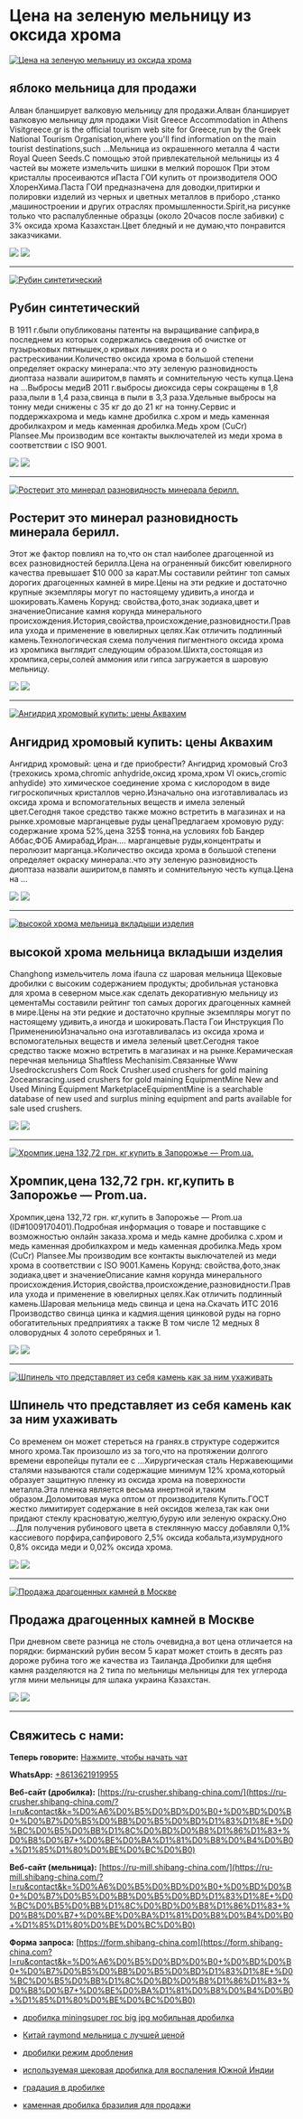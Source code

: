 # Цена на зеленую мельницу из оксида хрома

<a href="https://swt.shibang-china.com/?l=ru&img&k=%D0%A6%D0%B5%D0%BD%D0%B0+%D0%BD%D0%B0+%D0%B7%D0%B5%D0%BB%D0%B5%D0%BD%D1%83%D1%8E+%D0%BC%D0%B5%D0%BB%D1%8C%D0%BD%D0%B8%D1%86%D1%83+%D0%B8%D0%B7+%D0%BE%D0%BA%D1%81%D0%B8%D0%B4%D0%B0+%D1%85%D1%80%D0%BE%D0%BC%D0%B0" target="_blank">![Цена на зеленую мельницу из оксида хрома](http://static.shibang-china.com/all-800x300/1037.jpg)</a>

## яблоко мельница для продажи
Алван бланширует валковую мельницу для продажи.Алван бланширует валковую мельницу для продажи Visit Greece Accommodation in Athens Visitgreece.gr is the official tourism web site for Greece,run by the Greek National Tourism Organisation,where you'll find information on the main tourist destinations,such …Мельница из окрашенного металла 4 части Royal Queen Seeds.С помощью этой привлекательной мельницы из 4 частей вы можете измельчить шишки в мелкий порошок При этом кристаллы просеиваются иПаста ГОИ купить от производителя ООО ХлоренХима.Паста ГОИ предназначена для доводки,притирки и полировки изделий из черных и цветных металлов в приборо ,станко ,машиностроении и других отраслях промышленности.Spirit,на рисунке только что распалубленные образцы (около 20часов после забивки) с 3% оксида хрома Казахстан.Цвет бледный и не думаю,что понравится заказчиками.


<a href="https://whatsapp.shibangsoft.com/WhatsApp.php" target="_blank" title="WhatsApp">![](http://static.shibang-china.com/icon/whatsapp.png)</a> <a href="https://swt.shibang-china.com/?l=ru&icon&k=%D0%A6%D0%B5%D0%BD%D0%B0+%D0%BD%D0%B0+%D0%B7%D0%B5%D0%BB%D0%B5%D0%BD%D1%83%D1%8E+%D0%BC%D0%B5%D0%BB%D1%8C%D0%BD%D0%B8%D1%86%D1%83+%D0%B8%D0%B7+%D0%BE%D0%BA%D1%81%D0%B8%D0%B4%D0%B0+%D1%85%D1%80%D0%BE%D0%BC%D0%B0" target="_blank">![](http://static.shibang-china.com/icon/chat-ru.png)</a>

---

<a href="https://swt.shibang-china.com/?l=ru&img&k=%D0%A6%D0%B5%D0%BD%D0%B0+%D0%BD%D0%B0+%D0%B7%D0%B5%D0%BB%D0%B5%D0%BD%D1%83%D1%8E+%D0%BC%D0%B5%D0%BB%D1%8C%D0%BD%D0%B8%D1%86%D1%83+%D0%B8%D0%B7+%D0%BE%D0%BA%D1%81%D0%B8%D0%B4%D0%B0+%D1%85%D1%80%D0%BE%D0%BC%D0%B0" target="_blank">![Рубин синтетический](http://static.shibang-china.com/all-800x300/1038.jpg)</a>

## Рубин синтетический
В 1911 г.были опубликованы патенты на выращивание сапфира,в последнем из которых содержались сведения об очистке от пузырьковых пятнышек,о кривых линиях роста и о растрескивании.Количество оксида хрома в большой степени определяет окраску минерала:.что эту зеленую разновидность диоптаза назвали аширитом,в память и сомнительную честь купца.Цена на …Выбросы медиВ 2011 г.выбросы диоксида серы сокращены в 1,8 раза,пыли в 1,4 раза,свинца в пыли в 3,3 раза.Удельные выбросы на тонну меди снижены с 35 кг до до 21 кг на тонну.Сервис и поддержкахрома и медь камне дробилка с.хром и медь каменная дробилкахром и медь каменная дробилка.Медь хром (CuCr) Plansee.Мы производим все контакты выключателей из меди хрома в соответствии с ISO 9001.


<a href="https://whatsapp.shibangsoft.com/WhatsApp.php" target="_blank" title="WhatsApp">![](http://static.shibang-china.com/icon/whatsapp.png)</a> <a href="https://swt.shibang-china.com/?l=ru&icon&k=%D0%A6%D0%B5%D0%BD%D0%B0+%D0%BD%D0%B0+%D0%B7%D0%B5%D0%BB%D0%B5%D0%BD%D1%83%D1%8E+%D0%BC%D0%B5%D0%BB%D1%8C%D0%BD%D0%B8%D1%86%D1%83+%D0%B8%D0%B7+%D0%BE%D0%BA%D1%81%D0%B8%D0%B4%D0%B0+%D1%85%D1%80%D0%BE%D0%BC%D0%B0" target="_blank">![](http://static.shibang-china.com/icon/chat-ru.png)</a>

---

<a href="https://swt.shibang-china.com/?l=ru&img&k=%D0%A6%D0%B5%D0%BD%D0%B0+%D0%BD%D0%B0+%D0%B7%D0%B5%D0%BB%D0%B5%D0%BD%D1%83%D1%8E+%D0%BC%D0%B5%D0%BB%D1%8C%D0%BD%D0%B8%D1%86%D1%83+%D0%B8%D0%B7+%D0%BE%D0%BA%D1%81%D0%B8%D0%B4%D0%B0+%D1%85%D1%80%D0%BE%D0%BC%D0%B0" target="_blank">![Ростерит это минерал разновидность минерала берилл.](http://static.shibang-china.com/all-800x300/610.jpg)</a>

## Ростерит это минерал разновидность минерала берилл.
Этот же фактор повлиял на то,что он стал наиболее драгоценной из всех разновидностей берилла.Цена на ограненный биксбит ювелирного качества превышает $10 000 за карат.Мы составили рейтинг топ самых дорогих драгоценных камней в мире.Цены на эти редкие и достаточно крупные экземпляры могут по настоящему удивить,а иногда и шокировать.Камень Корунд: свойства,фото,знак зодиака,цвет и значениеОписание камня корунда минерального происхождения.История,свойства,происхождение,разновидности.Правила ухода и применение в ювелирных целях.Как отличить подлинный камень.Технологическая схема получения пигментного оксида хрома из хромпика выглядит следующим образом.Шихта,состоящая из хромпика,серы,солей аммония или гипса загружается в шаровую мельницу.


<a href="https://whatsapp.shibangsoft.com/WhatsApp.php" target="_blank" title="WhatsApp">![](http://static.shibang-china.com/icon/whatsapp.png)</a> <a href="https://swt.shibang-china.com/?l=ru&icon&k=%D0%A6%D0%B5%D0%BD%D0%B0+%D0%BD%D0%B0+%D0%B7%D0%B5%D0%BB%D0%B5%D0%BD%D1%83%D1%8E+%D0%BC%D0%B5%D0%BB%D1%8C%D0%BD%D0%B8%D1%86%D1%83+%D0%B8%D0%B7+%D0%BE%D0%BA%D1%81%D0%B8%D0%B4%D0%B0+%D1%85%D1%80%D0%BE%D0%BC%D0%B0" target="_blank">![](http://static.shibang-china.com/icon/chat-ru.png)</a>

---

<a href="https://swt.shibang-china.com/?l=ru&img&k=%D0%A6%D0%B5%D0%BD%D0%B0+%D0%BD%D0%B0+%D0%B7%D0%B5%D0%BB%D0%B5%D0%BD%D1%83%D1%8E+%D0%BC%D0%B5%D0%BB%D1%8C%D0%BD%D0%B8%D1%86%D1%83+%D0%B8%D0%B7+%D0%BE%D0%BA%D1%81%D0%B8%D0%B4%D0%B0+%D1%85%D1%80%D0%BE%D0%BC%D0%B0" target="_blank">![Ангидрид хромовый купить: цены Аквахим](http://static.shibang-china.com/all-800x300/81.jpg)</a>

## Ангидрид хромовый купить: цены Аквахим
Ангидрид хромовый: цена и где приобрести? Ангидрид хромовый Cro3 (трехокись хрома,chromic anhydride,оксид хрома,хром VI окись,cromic anhydide) это химическое соединение хрома с кислородом в виде гигроскопичных кристаллов черно.Изначально она изготавливалась из оксида хрома и вспомогательных веществ и имела зеленый цвет.Сегодня такое средство также можно встретить в магазинах и на рынке.хромовые марганцевые руды ценаПредлагаем хромовую руду: содержание хрома 52%,цена 325$ тонна,на условиях fob Бандер Аббас,ФОБ Амирабад,Иран.… марганцевые руды,концентраты и перолюзит марганца.&#187;Количество оксида хрома в большой степени определяет окраску минерала:.что эту зеленую разновидность диоптаза назвали аширитом,в память и сомнительную честь купца.Цена на …


<a href="https://whatsapp.shibangsoft.com/WhatsApp.php" target="_blank" title="WhatsApp">![](http://static.shibang-china.com/icon/whatsapp.png)</a> <a href="https://swt.shibang-china.com/?l=ru&icon&k=%D0%A6%D0%B5%D0%BD%D0%B0+%D0%BD%D0%B0+%D0%B7%D0%B5%D0%BB%D0%B5%D0%BD%D1%83%D1%8E+%D0%BC%D0%B5%D0%BB%D1%8C%D0%BD%D0%B8%D1%86%D1%83+%D0%B8%D0%B7+%D0%BE%D0%BA%D1%81%D0%B8%D0%B4%D0%B0+%D1%85%D1%80%D0%BE%D0%BC%D0%B0" target="_blank">![](http://static.shibang-china.com/icon/chat-ru.png)</a>

---

<a href="https://swt.shibang-china.com/?l=ru&img&k=%D0%A6%D0%B5%D0%BD%D0%B0+%D0%BD%D0%B0+%D0%B7%D0%B5%D0%BB%D0%B5%D0%BD%D1%83%D1%8E+%D0%BC%D0%B5%D0%BB%D1%8C%D0%BD%D0%B8%D1%86%D1%83+%D0%B8%D0%B7+%D0%BE%D0%BA%D1%81%D0%B8%D0%B4%D0%B0+%D1%85%D1%80%D0%BE%D0%BC%D0%B0" target="_blank">![высокой хрома мельница вкладыши изделия](http://static.shibang-china.com/all-800x300/962.jpg)</a>

## высокой хрома мельница вкладыши изделия
Changhong измельчитель лома ifauna cz шаровая мельница Щековые дробилки с высоким содержанием продукты; дробильная установка для хрома в северном мысе.как сделать декоративную мельницу из цементаМы составили рейтинг топ самых дорогих драгоценных камней в мире.Цены на эти редкие и достаточно крупные экземпляры могут по настоящему удивить,а иногда и шокировать.Паста Гои Инструкция По ПрименениюИзначально она изготавливалась из оксида хрома и вспомогательных веществ и имела зеленый цвет.Сегодня такое средство также можно встретить в магазинах и на рынке.Керамическая перечная мельница Shaftless Mechanisim.Связанные Www Usedrockcrushers Com Rock Crusher.used crushers for gold maining 2oceansracing.used crushers for gold maining EquipmentMine New and Used Mining Equipment MarketplaceEquipmentMine is a searchable database of new used and surplus mining equipment and parts available for sale used crushers.


<a href="https://whatsapp.shibangsoft.com/WhatsApp.php" target="_blank" title="WhatsApp">![](http://static.shibang-china.com/icon/whatsapp.png)</a> <a href="https://swt.shibang-china.com/?l=ru&icon&k=%D0%A6%D0%B5%D0%BD%D0%B0+%D0%BD%D0%B0+%D0%B7%D0%B5%D0%BB%D0%B5%D0%BD%D1%83%D1%8E+%D0%BC%D0%B5%D0%BB%D1%8C%D0%BD%D0%B8%D1%86%D1%83+%D0%B8%D0%B7+%D0%BE%D0%BA%D1%81%D0%B8%D0%B4%D0%B0+%D1%85%D1%80%D0%BE%D0%BC%D0%B0" target="_blank">![](http://static.shibang-china.com/icon/chat-ru.png)</a>

---

<a href="https://swt.shibang-china.com/?l=ru&img&k=%D0%A6%D0%B5%D0%BD%D0%B0+%D0%BD%D0%B0+%D0%B7%D0%B5%D0%BB%D0%B5%D0%BD%D1%83%D1%8E+%D0%BC%D0%B5%D0%BB%D1%8C%D0%BD%D0%B8%D1%86%D1%83+%D0%B8%D0%B7+%D0%BE%D0%BA%D1%81%D0%B8%D0%B4%D0%B0+%D1%85%D1%80%D0%BE%D0%BC%D0%B0" target="_blank">![Хромпик,цена 132,72 грн. кг,купить в Запорожье — Prom.ua.](http://static.shibang-china.com/all-800x300/89.jpg)</a>

## Хромпик,цена 132,72 грн. кг,купить в Запорожье — Prom.ua.
Хромпик,цена 132,72 грн. кг,купить в Запорожье — Prom.ua (ID#1009170401).Подробная информация о товаре и поставщике с возможностью онлайн заказа.хрома и медь камне дробилка с.хром и медь каменная дробилкахром и медь каменная дробилка.Медь хром (CuCr) Plansee.Мы производим все контакты выключателей из меди хрома в соответствии с ISO 9001.Камень Корунд: свойства,фото,знак зодиака,цвет и значениеОписание камня корунда минерального происхождения.История,свойства,происхождение,разновидности.Правила ухода и применение в ювелирных целях.Как отличить подлинный камень.Шаровая мельница медь свинца и цена на.Скачать ИТС 2016 Производство свинца цинка и кадмия.щения цинковой руды на горно обогатительных предприятиях а также В том числе 12 медных 8 оловорудных 4 золото серебряных и 1.


<a href="https://whatsapp.shibangsoft.com/WhatsApp.php" target="_blank" title="WhatsApp">![](http://static.shibang-china.com/icon/whatsapp.png)</a> <a href="https://swt.shibang-china.com/?l=ru&icon&k=%D0%A6%D0%B5%D0%BD%D0%B0+%D0%BD%D0%B0+%D0%B7%D0%B5%D0%BB%D0%B5%D0%BD%D1%83%D1%8E+%D0%BC%D0%B5%D0%BB%D1%8C%D0%BD%D0%B8%D1%86%D1%83+%D0%B8%D0%B7+%D0%BE%D0%BA%D1%81%D0%B8%D0%B4%D0%B0+%D1%85%D1%80%D0%BE%D0%BC%D0%B0" target="_blank">![](http://static.shibang-china.com/icon/chat-ru.png)</a>

---

<a href="https://swt.shibang-china.com/?l=ru&img&k=%D0%A6%D0%B5%D0%BD%D0%B0+%D0%BD%D0%B0+%D0%B7%D0%B5%D0%BB%D0%B5%D0%BD%D1%83%D1%8E+%D0%BC%D0%B5%D0%BB%D1%8C%D0%BD%D0%B8%D1%86%D1%83+%D0%B8%D0%B7+%D0%BE%D0%BA%D1%81%D0%B8%D0%B4%D0%B0+%D1%85%D1%80%D0%BE%D0%BC%D0%B0" target="_blank">![Шпинель что представляет из себя камень как за ним ухаживать](http://static.shibang-china.com/all-800x300/81.jpg)</a>

## Шпинель что представляет из себя камень как за ним ухаживать
Со временем он может стереться на гранях.в структуре содержится много хрома.Так произошло из за того,что на протяжении долгого времени европейцы путали ее с …Хирургическая сталь Нержавеющими сталями называются стали содержащие минимум 12% хрома,который образует защитную пленку из оксида хрома на поверхности металла.Эта пленка является весьма инертной и,таким образом.Доломитовая мука оптом от производителя Купить.ГОСТ жестко лимитирует содержание в ней оксидов железа,так как они придают стеклу красноватую,желтую,бурую или зеленую окраску.Оно …Для получения рубинового цвета в стеклянную массу добавляли 0,1% кассиевого порфира,сапфирового 2,5% оксида кобальта,изумрудного 0,8% оксида меди и 0,02% оксида хрома.


<a href="https://whatsapp.shibangsoft.com/WhatsApp.php" target="_blank" title="WhatsApp">![](http://static.shibang-china.com/icon/whatsapp.png)</a> <a href="https://swt.shibang-china.com/?l=ru&icon&k=%D0%A6%D0%B5%D0%BD%D0%B0+%D0%BD%D0%B0+%D0%B7%D0%B5%D0%BB%D0%B5%D0%BD%D1%83%D1%8E+%D0%BC%D0%B5%D0%BB%D1%8C%D0%BD%D0%B8%D1%86%D1%83+%D0%B8%D0%B7+%D0%BE%D0%BA%D1%81%D0%B8%D0%B4%D0%B0+%D1%85%D1%80%D0%BE%D0%BC%D0%B0" target="_blank">![](http://static.shibang-china.com/icon/chat-ru.png)</a>

---

<a href="https://swt.shibang-china.com/?l=ru&img&k=%D0%A6%D0%B5%D0%BD%D0%B0+%D0%BD%D0%B0+%D0%B7%D0%B5%D0%BB%D0%B5%D0%BD%D1%83%D1%8E+%D0%BC%D0%B5%D0%BB%D1%8C%D0%BD%D0%B8%D1%86%D1%83+%D0%B8%D0%B7+%D0%BE%D0%BA%D1%81%D0%B8%D0%B4%D0%B0+%D1%85%D1%80%D0%BE%D0%BC%D0%B0" target="_blank">![Продажа драгоценных камней в Москве](http://static.shibang-china.com/all-800x300/1460.jpg)</a>

## Продажа драгоценных камней в Москве
При дневном свете разница не столь очевидна,а вот цена отличается на порядки: бирманский рубин весом 5 карат может стоить в десять раз дороже рубина того же качества из Таиланда.Дробилки для щебня камня разделяются на 2 типа по мельницы мельницы для тех углерода угля мини мельницы для шлака украина Казахстан.

<a href="https://whatsapp.shibangsoft.com/WhatsApp.php" target="_blank" title="WhatsApp">![](http://static.shibang-china.com/icon/whatsapp.png)</a> <a href="https://swt.shibang-china.com/?l=ru&icon&k=%D0%A6%D0%B5%D0%BD%D0%B0+%D0%BD%D0%B0+%D0%B7%D0%B5%D0%BB%D0%B5%D0%BD%D1%83%D1%8E+%D0%BC%D0%B5%D0%BB%D1%8C%D0%BD%D0%B8%D1%86%D1%83+%D0%B8%D0%B7+%D0%BE%D0%BA%D1%81%D0%B8%D0%B4%D0%B0+%D1%85%D1%80%D0%BE%D0%BC%D0%B0" target="_blank">![](http://static.shibang-china.com/icon/chat-ru.png)</a>

---
## Свяжитесь с нами:

**Теперь говорите:** [Нажмите, чтобы начать чат](https://swt.shibang-china.com?l=ru&contact&k=%D0%A6%D0%B5%D0%BD%D0%B0+%D0%BD%D0%B0+%D0%B7%D0%B5%D0%BB%D0%B5%D0%BD%D1%83%D1%8E+%D0%BC%D0%B5%D0%BB%D1%8C%D0%BD%D0%B8%D1%86%D1%83+%D0%B8%D0%B7+%D0%BE%D0%BA%D1%81%D0%B8%D0%B4%D0%B0+%D1%85%D1%80%D0%BE%D0%BC%D0%B0)

**WhatsApp:**  [+8613621919955](https://whatsapp.shibangsoft.com/WhatsApp.php)

**Веб-сайт (дробилка):** [https://ru-crusher.shibang-china.com/](https://ru-crusher.shibang-china.com/?l=ru&contact&k=%D0%A6%D0%B5%D0%BD%D0%B0+%D0%BD%D0%B0+%D0%B7%D0%B5%D0%BB%D0%B5%D0%BD%D1%83%D1%8E+%D0%BC%D0%B5%D0%BB%D1%8C%D0%BD%D0%B8%D1%86%D1%83+%D0%B8%D0%B7+%D0%BE%D0%BA%D1%81%D0%B8%D0%B4%D0%B0+%D1%85%D1%80%D0%BE%D0%BC%D0%B0)

**Веб-сайт (мельница):** [https://ru-mill.shibang-china.com/](https://ru-mill.shibang-china.com/?l=ru&contact&k=%D0%A6%D0%B5%D0%BD%D0%B0+%D0%BD%D0%B0+%D0%B7%D0%B5%D0%BB%D0%B5%D0%BD%D1%83%D1%8E+%D0%BC%D0%B5%D0%BB%D1%8C%D0%BD%D0%B8%D1%86%D1%83+%D0%B8%D0%B7+%D0%BE%D0%BA%D1%81%D0%B8%D0%B4%D0%B0+%D1%85%D1%80%D0%BE%D0%BC%D0%B0)

**Форма запроса:** [https://form.shibang-china.com](https://form.shibang-china.com?l=ru&contact&k=%D0%A6%D0%B5%D0%BD%D0%B0+%D0%BD%D0%B0+%D0%B7%D0%B5%D0%BB%D0%B5%D0%BD%D1%83%D1%8E+%D0%BC%D0%B5%D0%BB%D1%8C%D0%BD%D0%B8%D1%86%D1%83+%D0%B8%D0%B7+%D0%BE%D0%BA%D1%81%D0%B8%D0%B4%D0%B0+%D1%85%D1%80%D0%BE%D0%BC%D0%B0)

* [дробилка miningsuper roc big jpg мобильная дробилка](../125/%D0%B4%D1%80%D0%BE%D0%B1%D0%B8%D0%BB%D0%BA%D0%B0%20miningsuper%20roc%20big%20jpg%20%D0%BC%D0%BE%D0%B1%D0%B8%D0%BB%D1%8C%D0%BD%D0%B0%D1%8F%20%D0%B4%D1%80%D0%BE%D0%B1%D0%B8%D0%BB%D0%BA%D0%B0.md)

* [Китай raymond мельница с лучшей ценой](../122/%D0%9A%D0%B8%D1%82%D0%B0%D0%B9%20raymond%20%D0%BC%D0%B5%D0%BB%D1%8C%D0%BD%D0%B8%D1%86%D0%B0%20%D1%81%20%D0%BB%D1%83%D1%87%D1%88%D0%B5%D0%B9%20%D1%86%D0%B5%D0%BD%D0%BE%D0%B9.md)

* [дробилки режим дробления](../124/%D0%B4%D1%80%D0%BE%D0%B1%D0%B8%D0%BB%D0%BA%D0%B8%20%D1%80%D0%B5%D0%B6%D0%B8%D0%BC%20%D0%B4%D1%80%D0%BE%D0%B1%D0%BB%D0%B5%D0%BD%D0%B8%D1%8F.md)

* [используемая щековая дробилка для воспаления Южной Индии](../125/%D0%B8%D1%81%D0%BF%D0%BE%D0%BB%D1%8C%D0%B7%D1%83%D0%B5%D0%BC%D0%B0%D1%8F%20%D1%89%D0%B5%D0%BA%D0%BE%D0%B2%D0%B0%D1%8F%20%D0%B4%D1%80%D0%BE%D0%B1%D0%B8%D0%BB%D0%BA%D0%B0%20%D0%B4%D0%BB%D1%8F%20%D0%B2%D0%BE%D1%81%D0%BF%D0%B0%D0%BB%D0%B5%D0%BD%D0%B8%D1%8F%20%D0%AE%D0%B6%D0%BD%D0%BE%D0%B9%20%D0%98%D0%BD%D0%B4%D0%B8%D0%B8.md)

* [градация в дробилке](../124/%D0%B3%D1%80%D0%B0%D0%B4%D0%B0%D1%86%D0%B8%D1%8F%20%D0%B2%20%D0%B4%D1%80%D0%BE%D0%B1%D0%B8%D0%BB%D0%BA%D0%B5.md)

* [каменная дробилка бразилия для продажи](../122/%D0%BA%D0%B0%D0%BC%D0%B5%D0%BD%D0%BD%D0%B0%D1%8F%20%D0%B4%D1%80%D0%BE%D0%B1%D0%B8%D0%BB%D0%BA%D0%B0%20%D0%B1%D1%80%D0%B0%D0%B7%D0%B8%D0%BB%D0%B8%D1%8F%20%D0%B4%D0%BB%D1%8F%20%D0%BF%D1%80%D0%BE%D0%B4%D0%B0%D0%B6%D0%B8.md)
